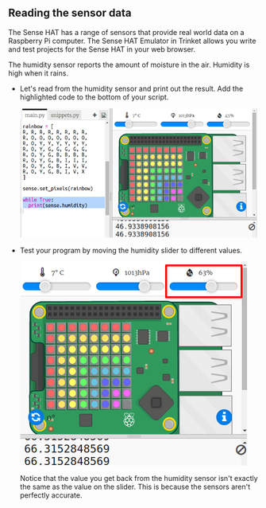 ## Reading the sensor data

The Sense HAT has a range of sensors that provide real world data on a Raspberry Pi computer. The Sense HAT Emulator in Trinket allows you write and test projects for the Sense HAT in your web browser.

The humidity sensor reports the amount of moisture in the air. Humidity is high when it rains.

+ Let's read from the humidity sensor and print out the result. Add the highlighted code to the bottom of your script.
    
    ![截屏](images/rainbow-humid.png)

+ Test your program by moving the humidity slider to different values.
    
    ![截屏](images/rainbow-slider.png)
    
    Notice that the value you get back from the humidity sensor isn't exactly the same as the value on the slider. This is because the sensors aren't perfectly accurate.